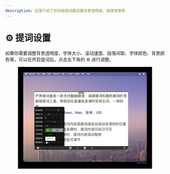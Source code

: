 ```yaml
---
description: 这里介绍了如何给提词器设置背景透明度，速度快慢等
---
```


# ⚙️ 提词设置

如果你需要调整背景透明度、字体大小、滚动速度、段落间距、字体颜色、背景颜色等，可以在开启提词后，点击左下角的 ⚙️ 进行调整。

<figure><img src="../.gitbook/assets/tcsetting.jpeg" alt=""><figcaption></figcaption></figure>
